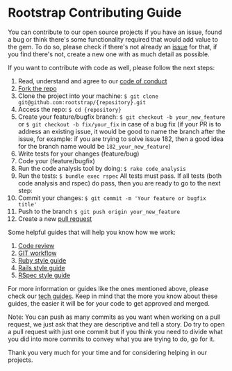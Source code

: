 # Rootstrap Contributing Guide

You can contribute to our open source projects if you have an issue, found a bug or think there's some functionality required that would add value to the gem. To do so, please check if there's not already an [issue](https://github.com/rootstrap/{repository}/issues) for that, if you find there's not, create a new one with as much detail as possible.

If you want to contribute with code as well, please follow the next steps:

1. Read, understand and agree to our [code of conduct](https://github.com/rootstrap/{repository}/blob/master/CODE_OF_CONDUCT.md)
2. [Fork the repo](https://help.github.com/articles/about-forks/)
3. Clone the project into your machine:
`$ git clone git@github.com:rootstrap/{repository}.git`
4. Access the repo:
`$ cd {repository}`
5. Create your feature/bugfix branch:
`$ git checkout -b your_new_feature`
or
`$ git checkout -b fix/your_fix` in case of a bug fix
(if your PR is to address an existing issue, it would be good to name the branch after the issue, for example: if you are trying to solve issue 182, then a good idea for the branch name would be `182_your_new_feature`)
6. Write tests for your changes (feature/bug)
7. Code your (feature/bugfix)
8. Run the code analysis tool by doing:
`$ rake code_analysis`
9. Run the tests:
`$ bundle exec rspec`
All tests must pass. If all tests (both code analysis and rspec) do pass, then you are ready to go to the next step:
10. Commit your changes:
`$ git commit -m 'Your feature or bugfix title'`
11. Push to the branch `$ git push origin your_new_feature`
12. Create a new [pull request](https://help.github.com/articles/creating-a-pull-request/)

Some helpful guides that will help you know how we work:
1. [Code review](https://github.com/rootstrap/tech-guides/tree/master/code-review)
2. [GIT workflow](https://github.com/rootstrap/tech-guides/tree/master/git)
3. [Ruby style guide](https://github.com/rootstrap/tech-guides/tree/master/ruby)
4. [Rails style guide](https://github.com/rootstrap/tech-guides/blob/master/ruby/rails.md)
5. [RSpec style guide](https://github.com/rootstrap/tech-guides/blob/master/ruby/rspec/README.md)

For more information or guides like the ones mentioned above, please check our [tech guides](https://github.com/rootstrap/tech-guides). Keep in mind that the more you know about these guides, the easier it will be for your code to get approved and merged.

Note: You can push as many commits as you want when working on a pull request, we just ask that they are descriptive and tell a story. Do try to open a pull request with just one commit but if you think you need to divide what you did into more commits to convey what you are trying to do, go for it.


Thank you very much for your time and for considering helping in our projects.
